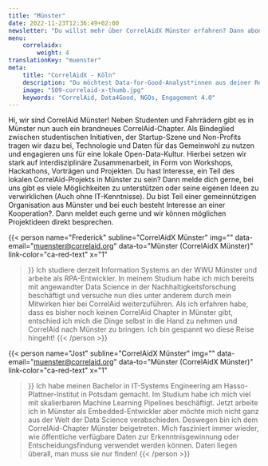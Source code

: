 ```yaml
---
title: "Münster"
date: 2022-11-23T12:36:49+02:00
newsletter: "Du willst mehr über CorrelAidX Münster erfahren? Dann abonniere unseren Newsletter!"
menu: 
    correlaidx:
        weight: 4
translationKey: "muenster"
meta:
    title: "CorrelAidX - Köln"
    description: "Du möchtest Data-for-Good-Analyst*innen aus deiner Region kennenlernen und zusammen Daten für den guten Zweck nutzen? Mit CorrelAidX bringen wir Data for Good in deine Stadt!"
    image: "509-correlaid-x-thumb.jpg"
    keywords: "CorrelAid, Data4Good, NGOs, Engagement 4.0"
---
```


Hi, wir sind CorrelAid Münster! Neben Studenten und Fahrrädern gibt es in Münster nun auch ein brandneues CorrelAid-Chapter. Als Bindeglied zwischen studentischen Initiativen, der Startup-Szene und Non-Profits tragen wir dazu bei, Technologie und Daten für das Gemeinwohl zu nutzen und engagieren uns für eine lokale Open-Data-Kultur. Hierbei setzen wir stark auf interdisziplinäre Zusammenarbeit, in Form von Workshops, Hackathons, Vorträgen und Projekten. Du hast Interesse, ein Teil des lokalen CorrelAid-Projekts in Münster zu sein? Dann melde dich gerne, bei uns gibt es viele Möglichkeiten zu unterstützen oder seine eigenen Ideen zu verwirklichen (Auch ohne IT-Kenntnisse). Du bist Teil einer gemeinnützigen Organisation aus Münster und bei euch besteht Interesse an einer Kooperation?. Dann meldet euch gerne und wir können möglichen Projektideen direkt besprechen.

{{< person 
    name="Frederick"
    subline="CorrelAidX Münster"
    img=""
    data-email="muenster@correlaid.org"
    data-to="Münster (CorrelAidX Münster)"
    link-color="ca-red-text"
    x="1"
>}}
Ich studiere derzeit Information Systems an der WWU Münster und arbeite als RPA-Entwickler. In meinem Studium habe ich mich bereits mit angewandter Data Science in der Nachhaltigkeitsforschung beschäftigt und versuche nun dies unter anderem durch mein Mitwirken hier bei CorrelAid weiterzuführen. Als ich erfahren habe, dass es bisher noch keinen CorrelAid Chapter in Münster gibt, entschied ich mich die Dinge selbst in die Hand zu nehmen und CorrelAid nach Münster zu bringen. Ich bin gespannt wo diese Reise hingeht!
{{< /person >}}

{{< person 
    name="Jost"
    subline="CorrelAidX Münster"
    img=""
    data-email="muenster@correlaid.org"
    data-to="Münster (CorrelAidX Münster)"
    link-color="ca-red-text"
    x="1"
>}}
Ich habe meinen Bachelor in IT-Systems Engineering am Hasso-Plattner-Institut in Potsdam gemacht. Im Studium habe ich mich viel mit skalierbaren Machine Learning Pipelines beschäftigt. Jetzt arbeite ich in Münster als Embedded-Entwickler aber möchte mich nicht ganz aus der Welt der Data Science verabschieden. Deswegen bin ich dem CorrelAid-Chapter Münster beigetreten. Mich fasziniert immer wieder, wie öffentliche verfügbare Daten zur Erkenntnisgewinnung oder Entscheidungsfindung verwendet werden können. Daten liegen überall, man muss sie nur finden!
{{< /person >}}
